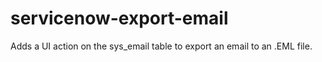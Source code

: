 # servicenow-export-email
Adds a UI action on the sys_email table to export an email to an .EML file.
